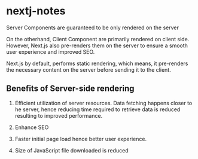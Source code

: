 # nextj-notes

Server Components are guaranteed to be only rendered on the server

On the otherhand, Client Component are primarily rendered on client side. However, Next.js also pre-renders them on the server to ensure a smooth user experience and improved SEO.

Next.js by default, performs static rendering, which means, it pre-renders the necessary content on the server before sending it to the client.

## Benefits of Server-side rendering

1. Efficient utilization of server resources. Data fetching happens closer to he server, hence reducing time required to retrieve data is reduced resulting to improved performance.

2. Enhance SEO

3. Faster initial page load hence better user experience.

4. Size of JavaScript file downloaded is reduced
